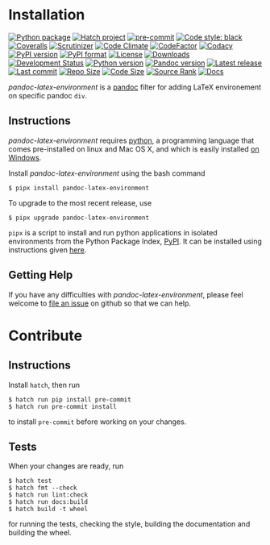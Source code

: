Installation
============

[![Python package](https://github.com/chdemko/pandoc-latex-environment/workflows/Python%20package/badge.svg?branch=develop)](https://github.com/chdemko/pandoc-latex-environment/actions/workflows/python-package.yml)
[![Hatch project](https://img.shields.io/badge/%F0%9F%A5%9A-Hatch-4051b5.svg)](https://github.com/pypa/hatch)
[![pre-commit](https://img.shields.io/badge/pre--commit-enabled-brightgreen?logo=pre-commit)](https://github.com/pre-commit/pre-commit)
[![Code style: black](https://img.shields.io/badge/code%20style-black-000000.svg)](https://pypi.org/project/black/)
[![Coveralls](https://img.shields.io/coveralls/github/chdemko/pandoc-latex-environment/develop.svg?logo=Codecov&logoColor=white)](https://coveralls.io/github/chdemko/pandoc-latex-environment?branch=develop)
[![Scrutinizer](https://img.shields.io/scrutinizer/g/chdemko/pandoc-latex-environment.svg?logo=scrutinizer)](https://scrutinizer-ci.com/g/chdemko/pandoc-latex-environment/)
[![Code Climate](https://codeclimate.com/github/chdemko/pandoc-latex-environment/badges/gpa.svg)](https://codeclimate.com/github/chdemko/pandoc-latex-environment/)
[![CodeFactor](https://img.shields.io/codefactor/grade/github/chdemko/pandoc-latex-environment/develop.svg?logo=codefactor)](https://www.codefactor.io/repository/github/chdemko/pandoc-latex-environment)
[![Codacy](https://img.shields.io/codacy/grade/cf388bfa902c4afaaeae182594e5b38a.svg?logo=codacy)](https://app.codacy.com/gh/chdemko/pandoc-latex-environment/dashboard)
[![PyPI version](https://img.shields.io/pypi/v/pandoc-latex-environment.svg?logo=pypi&logoColor=white)](https://pypi.org/project/pandoc-latex-environment/)
[![PyPI format](https://img.shields.io/pypi/format/pandoc-latex-environment.svg?logo=pypi&logoColor=white)](https://pypi.org/project/pandoc-latex-environment/)
[![License](https://img.shields.io/pypi/l/pandoc-latex-environment.svg?logo=pypi&logoColor=white)](https://raw.githubusercontent.com/chdemko/pandoc-latex-environment/develop/LICENSE)
[![Downloads](https://img.shields.io/pypi/dm/pandoc-latex-environment?logo=pypi&logoColor=white)](https://pepy.tech/project/pandoc-latex-environment)
[![Development Status](https://img.shields.io/pypi/status/pandoc-latex-environment.svg?logo=pypi&logoColor=white)](https://pypi.org/project/pandoc-latex-environment/)
[![Python version](https://img.shields.io/pypi/pyversions/pandoc-latex-environment.svg?logo=Python&logoColor=white)](https://pypi.org/project/pandoc-latex-environment/)
[![Pandoc version](https://img.shields.io/badge/pandoc-2.11%20|%202.12%20|%202.13%20|%202.14%20|%202.15%20|%202.16%20|%202.17%20|%202.18%20|%202.19%20|%203.0%20|%203.1%20|%203.2%20|%203.3%20|%203.4%20|%203.5-blue.svg?logo=markdown)](https://pandoc.org/)
[![Latest release](https://img.shields.io/github/release-date/chdemko/pandoc-latex-environment.svg?logo=github)](https://github.com/chdemko/pandoc-latex-environment/releases)
[![Last commit](https://img.shields.io/github/last-commit/chdemko/pandoc-latex-environment/develop?logo=github)](https://github.com/chdemko/pandoc-latex-environment/commit/develop/)
[![Repo Size](https://img.shields.io/github/repo-size/chdemko/pandoc-latex-environment.svg?logo=github)](http://pandoc-latex-environment.readthedocs.io/en/latest/)
[![Code Size](https://img.shields.io/github/languages/code-size/chdemko/pandoc-latex-environment.svg?logo=github)](http://pandoc-latex-environment.readthedocs.io/en/latest/)
[![Source Rank](https://img.shields.io/librariesio/sourcerank/pypi/pandoc-latex-environment.svg?logo=koding&logoColor=white)](https://libraries.io/pypi/pandoc-latex-environment)
[![Docs](https://img.shields.io/readthedocs/pandoc-latex-environment.svg?logo=read-the-docs&logoColor=white)](http://pandoc-latex-environment.readthedocs.io/en/latest/)

*pandoc-latex-environment* is a [pandoc] filter for adding LaTeX environement
on specific pandoc `div`.

[pandoc]: http://pandoc.org/

Instructions
------------

*pandoc-latex-environment* requires [python], a programming language that
comes pre-installed on linux and Mac OS X, and which is easily installed
[on Windows].

Install *pandoc-latex-environment* using the bash command

~~~shell-session
$ pipx install pandoc-latex-environment
~~~

To upgrade to the most recent release, use

~~~shell-session
$ pipx upgrade pandoc-latex-environment
~~~

`pipx` is a script to install and run python applications in isolated
environments from the Python Package Index, [PyPI]. It can be installed
using instructions given [here](https://pipx.pypa.io/stable/).

[python]: https://www.python.org/
[on Windows]: https://www.python.org/downloads/windows/
[PyPI]: https://pypi.python.org/pypi


Getting Help
------------

If you have any difficulties with *pandoc-latex-environment*,
please feel welcome to [file an issue] on github so that we can help.

[file an issue]: https://github.com/chdemko/pandoc-latex-environment/issues

Contribute
==========

Instructions
------------

Install `hatch`, then run

~~~shell-session
$ hatch run pip install pre-commit
$ hatch run pre-commit install
~~~

to install `pre-commit` before working on your changes.

Tests
-----

When your changes are ready, run

~~~shell-session
$ hatch test
$ hatch fmt --check
$ hatch run lint:check
$ hatch run docs:build
$ hatch build -t wheel
~~~

for running the tests, checking the style, building the documentation
and building the wheel.

